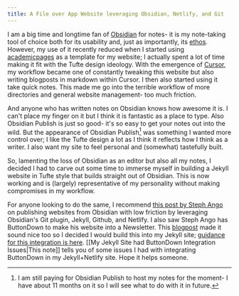 ```yaml
---
title: A File over App Website leveraging Obsidian, Netlify, and Git
---
```


I am a big time and longtime fan of [Obsidian](https://obsidian.md) for notes- it is my note-taking
tool of choice both for its usability and, just as importantly, its [ethos](https://stephango.com/file-over-app).
However, my use of it recently reduced when I started using [academicpages](https://academicpages.github.io/)
as a template for my website; I actually spent a lot of time making it fit
with the Tufte design ideology. With the emergence of [Cursor](https://cursor.ai), my workflow became
one of constantly tweaking this website but also writing blogposts in markdown within Cursor. I then also started using it take quick notes. This made me go into the terrible workflow of more directories and general website management- too much friction.

And anyone who has written notes on Obsidian knows how awesome it is. I can't place my finger on it but I think it is fantastic as a place to type. Also Obsidian Publish is just so good- it's so easy to get your notes out into the wild. But the appearance of Obsidian Publish[^1] was something I wanted more control over; I like the Tufte design a lot as I think it reflects how I think as a writer. I also want my site to feel personal and (somewhat) tastefully built. 

So, lamenting the loss of Obsidian as an editor but also all my notes, I decided I had to carve out some time to immerse myself in building a Jekyll website in Tufte style that builds straight out of Obsidian. This is now working and is (largely) representative of my personality without making compromises in my workflow.

For anyone looking to do the same, I recommend [this post by Steph Ango](https://stephango.com/vault)  on publishing websites from Obsidian with low friction by leveraging Obsidian's Git plugin, Jekyll, Github, and Netlify. I also saw Steph Ango has ButtonDown to make his website into a Newsletter. This [blogpost](https://michaelsoolee.com/buttondown-newsletter-5-reasons/) made it sound nice too so I decided I would build this into  my  Jekyll site; [guidance for this integration is here](https://buttondown.com/blog/netlify). [[My Jekyll Site had ButtonDown Integration Issues|This note]] tells you of some issues I had with integrating ButtonDown in my Jekyll+Netlify site. Hope it helps someone.

[^1]: I am still paying for Obsidian Publish to host my notes for the moment- I have about 11 months on it so I will see what to do with it in future.